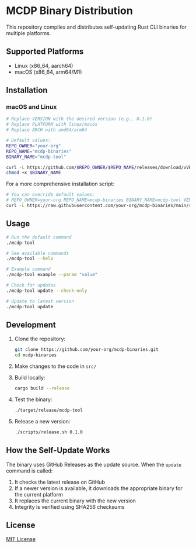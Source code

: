 # MCDP Binary Distribution

This repository compiles and distributes self-updating Rust CLI binaries for multiple platforms.

## Supported Platforms

- Linux (x86_64, aarch64)
- macOS (x86_64, arm64/M1)

## Installation

### macOS and Linux

```bash
# Replace VERSION with the desired version (e.g., 0.1.0)
# Replace PLATFORM with linux/macos
# Replace ARCH with amd64/arm64

# Default values: 
REPO_OWNER="your-org"
REPO_NAME="mcdp-binaries"
BINARY_NAME="mcdp-tool"

curl -L https://github.com/$REPO_OWNER/$REPO_NAME/releases/download/vVERSION/$BINARY_NAME-VERSION-PLATFORM-ARCH -o $BINARY_NAME
chmod +x $BINARY_NAME
```

For a more comprehensive installation script:

```bash
# You can override default values:
# REPO_OWNER=your-org REPO_NAME=mcdp-binaries BINARY_NAME=mcdp-tool VERSION=0.1.0 \
curl -L https://raw.githubusercontent.com/your-org/mcdp-binaries/main/scripts/install.sh | bash
```

## Usage

```bash
# Run the default command
./mcdp-tool

# See available commands
./mcdp-tool --help

# Example command
./mcdp-tool example --param "value"

# Check for updates
./mcdp-tool update --check-only

# Update to latest version
./mcdp-tool update
```

## Development

1. Clone the repository:
   ```bash
   git clone https://github.com/your-org/mcdp-binaries.git
   cd mcdp-binaries
   ```

2. Make changes to the code in `src/`

3. Build locally:
   ```bash
   cargo build --release
   ```

4. Test the binary:
   ```bash
   ./target/release/mcdp-tool
   ```

5. Release a new version:
   ```bash
   ./scripts/release.sh 0.1.0
   ```

## How the Self-Update Works

The binary uses GitHub Releases as the update source. When the `update` command is called:

1. It checks the latest release on GitHub
2. If a newer version is available, it downloads the appropriate binary for the current platform
3. It replaces the current binary with the new version
4. Integrity is verified using SHA256 checksums

## License

[MIT License](LICENSE) 